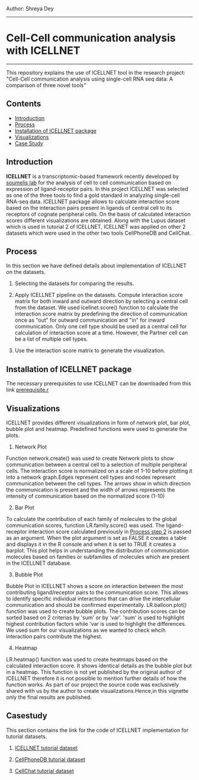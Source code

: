 Author: Shreya Dey

------
# Cell-Cell communication analysis with ICELLNET
------

This repository explains the use of ICELLNET tool in the research project: "Cell-Cell communication analysis using single-cell RNA seq data: A comparison of three novel tools"

## Contents

- [Introduction](#introduction) 
- [Process](#workflow)
- [Installation of ICELLNET package](#install_ICELLNET)
- [Visualizations](#visualization)
- [Case Study](#casestudy)



## Introduction <a name="introduction"></a>
**ICELLNET** is a transcriptomic-based framework recently developed by [soumelis lab](https://github.com/soumelis-lab) for the analysis of cell to cell communication based on expression of ligand-receptor pairs. In this project ICELLNET was selected as one of the three tools to find a gold standard in analyzing single-cell RNA-seq data. ICELLNET package allows to calculate interaction score based on the interaction pairs present in ligands of central cell to its receptors of cognate peripheral cells. On the basis of calculated interaction scores different visualizations are obtained. Along with the Lupus dataset which is used in tutorial 2 of ICELLNET, ICELLNET was applied on other 2 datasets which were used in the other two tools CellPhoneDB and CellChat.


## Process <a name="workflow"></a>
In this section we have defined details about implementation of ICELLNET on the datasets.

1. Selecting the datasets for comparing the results. 

2. Apply ICELLNET pipeline on the datasets. <a name="score"></a>
Compute interaction score matrix for both inward and outward direction by selecting a central cell from the dataset. We used icellnet.score() function to calculate the interaction score matrix by predefining the direction of communication once as "out" for outward communication and "in" for inward communication.
Only one cell type should be used as a central cell for calculation of interaction score at a time. However, the Partner cell can be a list of multiple cell types. 

3. Use the interaction score matrix to generate the visualization. 


## Installation of ICELLNET package <a name="install_ICELLNET"></a>
The necessary prerequisites to use ICELLNET can be downloaded from this link [prerequisite.r](https://github.com/madelarambelje/Cell_Cell/blob/shreya/Case%20Study/prerequisite.r)


## Visualizations  <a name="visualization"></a>
ICELLNET provides different visualizations in form of network plot, bar plot, bubble plot and heatmap.
Predefined functions were used to generate the plots.

1. Network Plot

Function network.create() was used to create Network plots to show communication between a central cell to a selection of multiple peripheral cells. The interaction score is normalized on a scale of 1-10 before plotting it into a network graph.Edges represent cell types and nodes represent communication between the cell types. The arrows show in which direction the communication is present and the width of arrows represents the intensity of communication based on the normalized score (1-10)


2. Bar Plot

To calculate the contribution of each family of molecules to the global communication scores, function LR.family.score() was used. The ligand-receptor interaction score calculated previously in [Process step 2](#score)  is passed as an argument. When the plot argument is set as FALSE it creates a table and displays it in the R console and when it is set to TRUE it creates a barplot. This plot helps in understanding the distribution of communication molecules based on families or subfamilies of molecules which are present in the ICELLNET database.

3. Bubble Plot

Bubble Plot in ICELLNET shows a score on interaction between the most contributing ligand/receptor pairs to the communication score. This allows to identify specific individual interactions that can drive the intercellular communication and should be confirmed experimentally. LR.balloon.plot() function was used to create bubble plots. The contribution scores can be sorted based on 2 criterias by 'sum' or by 'var'. 'sum' is used to highlight highest contribution factors while 'var is used to highlight the differences. We used sum for our visualizations as we wanted to check whcih interaction pairs contribute the highest.

4. Heatmap

LR.heatmap() function was used to create heatmaps based on the calculated interaction score. It shows identical details as the bubble plot but in a heatmap. This function is not yet published by the original author of ICELLNET therefore it is not possible to mention further details of how the function works. As part of our project the source code was exclusively shared with us by the author to create visualizations.Hence,in this vignette only the final results are published.  

## Casestudy  <a name="casestudy"></a>

This section contains the link for the code of ICELLNET implementation for tutorial datasets.

1) [ICELLNET tutorial dataset](https://github.com/madelarambelje/Cell_Cell/blob/shreya/Case%20Study/Lupus_ICELLNET.R)

2) [CellPhoneDB tutorial dataset](https://github.com/madelarambelje/Cell_Cell/blob/shreya/Case%20Study/Cellphonedb_ICELLNET.R)

3) [CellChat tutorial dataset](https://github.com/madelarambelje/Cell_Cell/blob/shreya/Case%20Study/CellChat_Permutations_ICELLNET.R)

